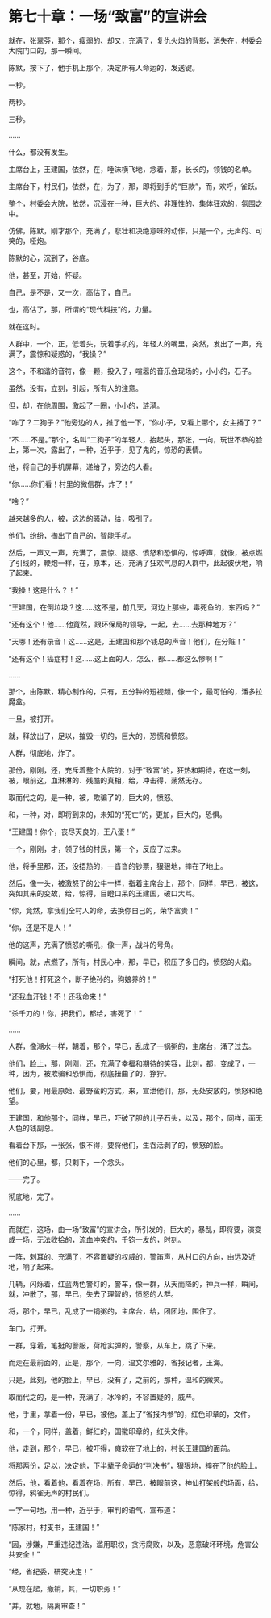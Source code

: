 # 第七十章：一场“致富”的宣讲会

就在，张翠芬，那个，瘦弱的、却又，充满了，复仇火焰的背影，消失在，村委会大院门口的，那一瞬间。

陈默，按下了，他手机上那个，决定所有人命运的，发送键。

一秒。

两秒。

三秒。

……

什么，都没有发生。

主席台上，王建国，依然，在，唾沫横飞地，念着，那，长长的，领钱的名单。

主席台下，村民们，依然，在，为了，那，即将到手的“巨款”，而，欢呼，雀跃。

整个，村委会大院，依然，沉浸在一种，巨大的、非理性的、集体狂欢的，氛围之中。

仿佛，陈默，刚才那个，充满了，悲壮和决绝意味的动作，只是一个，无声的、可笑的，哑炮。

陈默的心，沉到了，谷底。

他，甚至，开始，怀疑。

自己，是不是，又一次，高估了，自己。

也，高估了，那，所谓的“现代科技”的，力量。

就在这时。

人群中，一个，正，低着头，玩着手机的，年轻人的嘴里，突然，发出了一声，充满了，震惊和疑惑的，“我操？”

这个，不和谐的音符，像一颗，投入了，喧嚣的音乐会现场的，小小的，石子。

虽然，没有，立刻，引起，所有人的注意。

但，却，在他周围，激起了一圈，小小的，涟漪。

“咋了？二狗子？”他旁边的人，推了他一下，“你小子，又看上哪个，女主播了？”

“不……不是。”那个，名叫“二狗子”的年轻人，抬起头，那张，一向，玩世不恭的脸上，第一次，露出了，一种，近乎于，见了鬼的，惊恐的表情。

他，将自己的手机屏幕，递给了，旁边的人看。

“你……你们看！村里的微信群，炸了！”

“啥？”

越来越多的人，被，这边的骚动，给，吸引了。

他们，纷纷，掏出了自己的，智能手机。

然后，一声又一声，充满了，震惊、疑惑、愤怒和恐惧的，惊呼声，就像，被点燃了引线的，鞭炮一样，在，原本，还，充满了狂欢气息的人群中，此起彼伏地，响了起来。

“我操！这是什么？！”

“王建国，在倒垃圾？这……这不是，前几天，河边上那些，毒死鱼的，东西吗？”

“还有这个！他……他竟然，跟环保局的领导，一起，去……去那种地方？”

“天哪！还有录音！这……这是，王建国和那个钱总的声音！他们，在分赃！”

“还有这个！癌症村！这……这上面的人，怎么，都……都这么惨啊！”

……

那个，由陈默，精心制作的，只有，五分钟的短视频，像一个，最可怕的，潘多拉魔盒。

一旦，被打开。

就，释放出了，足以，摧毁一切的，巨大的，恐慌和愤怒。

人群，彻底地，炸了。

那份，刚刚，还，充斥着整个大院的，对于“致富”的，狂热和期待，在这一刻，被，眼前这，血淋淋的、残酷的真相，给，冲击得，荡然无存。

取而代之的，是一种，被，欺骗了的，巨大的，愤怒。

和，一种，对，即将到来的，未知的“死亡”的，更加，巨大的，恐惧。

“王建国！你个，丧尽天良的，王八蛋！”

一个，刚刚，才，领了钱的村民，第一个，反应了过来。

他，将手里那，还，没捂热的，一沓沓的钞票，狠狠地，摔在了地上。

然后，像一头，被激怒了的公牛一样，指着主席台上，那个，同样，早已，被这，突如其来的变故，给，惊得，目瞪口呆的王建国，破口大骂。

“你，竟然，拿我们全村人的命，去换你自己的，荣华富贵！”

“你，还是不是人！”

他的这声，充满了愤怒的嘶吼，像一声，战斗的号角。

瞬间，就，点燃了，所有，村民心中，那，早已，积压了多日的，愤怒的火焰。

“打死他！打死这个，断子绝孙的，狗娘养的！”

“还我血汗钱！不！还我命来！”

“杀千刀的！你，把我们，都给，害死了！”

……

人群，像潮水一样，朝着，那个，早已，乱成了一锅粥的，主席台，涌了过去。

他们，脸上，那，刚刚，还，充满了幸福和期待的笑容，此刻，都，变成了，一种，因为，被欺骗和恐惧而，彻底扭曲了的，狰狞。

他们，要，用最原始、最野蛮的方式，来，宣泄他们，那，无处安放的，愤怒和绝望。

王建国，和他那个，同样，早已，吓破了胆的儿子石头，以及，那个，同样，面无人色的钱副总。

看着台下那，一张张，恨不得，要将他们，生吞活剥了的，愤怒的脸。

他们的心里，都，只剩下，一个念头。

——完了。

彻底地，完了。

……

而就在，这场，由一场“致富”的宣讲会，所引发的，巨大的，暴乱，即将要，演变成一场，无法收拾的，流血冲突的，千钧一发的，时刻。

一阵，刺耳的、充满了，不容置疑的权威的，警笛声，从村口的方向，由远及近地，响了起来。

几辆，闪烁着，红蓝两色警灯的，警车，像一群，从天而降的，神兵一样，瞬间，就，冲散了，那，早已，失去了理智的，愤怒的人群。

将，那个，早已，乱成了一锅粥的，主席台，给，团团地，围住了。

车门，打开。

一群，穿着，笔挺的警服，荷枪实弹的，警察，从车上，跳了下来。

而走在最前面的，正是，那个，一向，温文尔雅的，省报记者，王海。

只是，此刻，他的脸上，早已，没有了，之前的，那种，温和的微笑。

取而代之的，是一种，充满了，冰冷的，不容置疑的，威严。

他，手里，拿着一份，早已，被他，盖上了“省报内参”的，红色印章的，文件。

和，一个，同样，盖着，鲜红的，国徽印章的，红头文件。

他，走到，那个，早已，被吓得，瘫软在了地上的，村长王建国的面前。

将那两份，足以，决定他，下半辈子命运的“判决书”，狠狠地，摔在了他的脸上。

然后，他，看着他，看着在场，所有，早已，被眼前这，神仙打架般的场面，给，惊得，鸦雀无声的村民们。

一字一句地，用一种，近乎于，审判的语气，宣布道：

“陈家村，村支书，王建国！”

“因，涉嫌，严重违纪违法，滥用职权，贪污腐败，以及，恶意破坏环境，危害公共安全！”

“经，省纪委，研究决定！”

“从现在起，撤销，其，一切职务！”

“并，就地，隔离审查！”